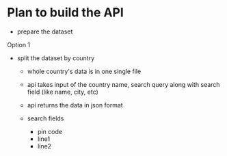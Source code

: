 # Plan to build the API

- prepare the dataset


Option 1
- split the dataset by country
  - whole country's data is in one single file
  - api takes input of the country name, search query along with search field (like name, city, etc)
  - api returns the data in json format
  
  - search fields
    - pin code
    - line1
    - line2